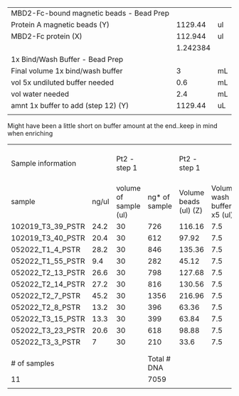 |   |   |   |
|---|---|---|
|MBD2-Fc-bound magnetic beads - Bead Prep|||
|Protein A magnetic beads (Y)|1129.44|ul|
|MBD2-Fc protein (X)|112.944|ul|
||1.242384||
|1x Bind/Wash Buffer - Bead Prep|||
|Final volume 1x bind/wash buffer|3|mL|
|vol 5x undiluted buffer needed|0.6|mL|
|vol water needed|2.4|mL|
|amnt 1x buffer to add (step 12) (Y)|1129.44|uL|
||||
Might have been a little short on buffer amount at the end..keep in mind when enriching



|                    |       |                       |               |                       |                            |                   |                           |              |
| ------------------ | ----- | --------------------- | ------------- | --------------------- | -------------------------- | ----------------- | ------------------------- | ------------ |
| Sample information |       | Pt2 - step 1          |               | Pt2 - step 1          |                            |                   | AMPURE cleanup pt4 step 3 |              |
| sample             | ng/ul | volume of sample (ul) | ng* of sample | Volume beads (ul) (Z) | Volume wash buffer x5 (ul) | Total volume (ul) | Added beads cleanup (W)   | Total volume |
| 102019_T3_39_PSTR  | 24.2  | 30                    | 726           | 116.16                | 7.5                        | 153.66            | 276.588                   | 430.248      |
| 102019_T3_40_PSTR  | 20.4  | 30                    | 612           | 97.92                 | 7.5                        | 135.42            | 243.756                   | 379.176      |
| 052022_T1_4_PSTR   | 28.2  | 30                    | 846           | 135.36                | 7.5                        | 172.86            | 311.148                   | 484.008      |
| 052022_T1_55_PSTR  | 9.4   | 30                    | 282           | 45.12                 | 7.5                        | 82.62             | 148.716                   | 231.336      |
| 052022_T2_13_PSTR  | 26.6  | 30                    | 798           | 127.68                | 7.5                        | 165.18            | 297.324                   | 462.504      |
| 052022_T2_14_PSTR  | 27.2  | 30                    | 816           | 130.56                | 7.5                        | 168.06            | 302.508                   | 470.568      |
| 052022_T2_7_PSTR   | 45.2  | 30                    | 1356          | 216.96                | 7.5                        | 254.46            | 458.028                   | 712.488      |
| 052022_T2_8_PSTR   | 13.2  | 30                    | 396           | 63.36                 | 7.5                        | 100.86            | 181.548                   | 282.408      |
| 052022_T3_15_PSTR  | 13.3  | 30                    | 399           | 63.84                 | 7.5                        | 101.34            | 182.412                   | 283.752      |
| 052022_T3_23_PSTR  | 20.6  | 30                    | 618           | 98.88                 | 7.5                        | 136.38            | 245.484                   | 381.864      |
| 052022_T3_3_PSTR   | 7     | 30                    | 210           | 33.6                  | 7.5                        | 71.1              | 127.98                    | 199.08       |
|                    |       |                       |               |                       |                            |                   |                           |              |
|                    |       |                       |               |                       |                            |                   |                           |              |
| # of samples       |       |                       | Total # DNA   |                       |                            |                   |                           |              |
| 11                 |       |                       | 7059          |                       |                            |                   | 2775.492                  |              |
|                    |       |                       |               |                       |                            |                   |                           |              |